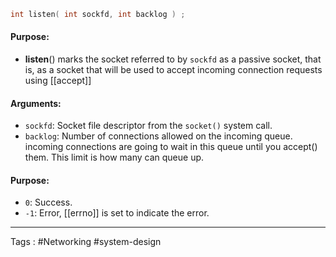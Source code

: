 ```c
int listen( int sockfd, int backlog ) ;
```

#### Purpose: 
-  **listen**() marks the socket referred to by `sockfd` as a passive socket, that is, as a socket that will be used to accept incoming connection requests using [[accept]]

#### Arguments: 
- `sockfd`: Socket file descriptor from the `socket()` system call. 
- `backlog`: Number of connections allowed on the incoming queue. incoming connections are going to wait in this queue until you accept() them. This limit is how many can queue up. 
#### Purpose: 
- `0`: Success.
- `-1`: Error, [[errno]] is set to indicate the error. 

----

Tags : #Networking #system-design 